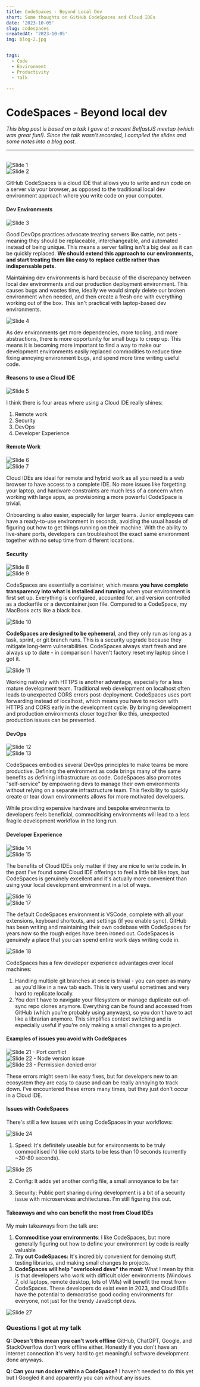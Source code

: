 ```yaml
---
title: CodeSpaces - Beyond Local Dev
short: Some thoughts on GitHub CodeSpaces and Cloud IDEs
date: '2023-10-05'
slug: codespaces
createdAt: '2023-10-05'
img: blog-2.jpg


tags:
  - Code
  - Environment
  - Productivity
  - Talk 

---
```


# CodeSpaces - Beyond local dev

*This blog post is based on a talk I gave at a recent BelfastJS meetup (which was great fun!). Since the talk wasn't recorded, I compiled the slides and some notes into a blog post.*


---------------------

<br />

<img src="/images/codespaces/1.jpg" alt="Slide 1">
<br />
<img src="/images/codespaces/2.jpg" alt="Slide 2">


GitHub CodeSpaces is a cloud IDE that allows you to write and run code on a server via your browser, as opposed to the traditional local dev environment approach where you write code on your computer. 

#### Dev Environments
<img src="/images/codespaces/3.jpg" alt="Slide 3">

Good DevOps practices advocate treating servers like cattle, not pets - meaning they should be replaceable, interchangeable, and automated instead of being unique.  This means a server failing isn't a big deal as it can be quickly replaced. **We should extend this approach to our environments, and start treating them like easy to replace cattle rather than indispensable pets.** 

Maintaining dev environments is hard because of the discrepancy between local dev environments and our production deployment environment. This causes bugs and wastes time, ideally we would simply delete our broken environment when needed, and then create a fresh one with everything working out of the box. This isn't practical with laptop-based dev environments.

<img src="/images/codespaces/4.jpg" alt="Slide 4">

As dev environments get more dependencies, more tooling, and more abstractions, there is more opportunity for small bugs to creep up. This means it is becoming more important to find a way to make our development environments easily replaced commodities to reduce time fixing annoying environment bugs, and spend more time writing useful code. 



#### Reasons to use a Cloud IDE
<img src="/images/codespaces/5.jpg" alt="Slide 5">

I think there is four areas where using a Cloud IDE really shines:
1. Remote work
2. Security
3. DevOps
4. Developer Experience

#### Remote Work 
<img src="/images/codespaces/6.jpg" alt="Slide 6">
<br />

<img src="/images/codespaces/7.jpg" alt="Slide 7">

Cloud IDEs are ideal for remote and hybrid work as all you need is a web browser to have access to a complete IDE. No more issues like forgetting your laptop, and hardware constraints are much less of a concern when working with large apps, as provisioning a more powerful CodeSpace is trivial. 

Onboarding is also easier, especially for larger teams. Junior employees can have a ready-to-use environment in seconds, avoiding the usual hassle of figuring out how to get things running on their machine. With the ability to live-share ports, developers can troubleshoot the exact same environment together with no setup time from different locations. 

#### Security
<img src="/images/codespaces/8.jpg" alt="Slide 8">
<br />

<img src="/images/codespaces/9.jpg" alt="Slide 9">

CodeSpaces are essentially a container, which means **you have complete transparency into what is installed and running** when your environment is first set up. Everything is configured, accounted for, and version controlled as a dockerfile or a devcontainer.json file. Compared to a CodeSpace, my MacBook acts like a black box. 

<img src="/images/codespaces/10.jpg" alt="Slide 10">

**CodeSpaces are designed to be ephemeral**, and they only run as long as a task, sprint, or git branch runs. This is a security upgrade because they mitigate long-term vulnerabilities. CodeSpaces always start fresh and are always up to date - in comparison I haven't factory reset my laptop since I got it. 

<img src="/images/codespaces/11.jpg" alt="Slide 11">

Working natively with HTTPS is another advantage, especially for a less mature development team. Traditional web development on localhost often leads to unexpected CORS errors post-deployment. CodeSpaces uses port forwarding instead of localhost, which means you have to reckon with HTTPS and CORS early in the development cycle. By bringing development and production environments closer together like this, unexpected production issues can be prevented. 

#### DevOps

<img src="/images/codespaces/12.jpg" alt="Slide 12">
<br />
<img src="/images/codespaces/13.jpg" alt="Slide 13">


CodeSpaces embodies several DevOps principles to make teams be more productive. Defining the environment as code brings many of the same benefits as defining infrastructure as code. CodeSpaces also promotes "self-service" by empowering devs to manage their own environments without relying on a separate infrastructure team. This flexibility to quickly create or tear down environments allows for more motivated developers. 

While providing expensive hardware and bespoke environments to developers feels beneficial, commoditising environments will lead to a less fragile development workflow in the long run. 


#### Developer Experience 

<img src="/images/codespaces/14.jpg" alt="Slide 14">

<br />
<img src="/images/codespaces/15.jpg" alt="Slide 15">


The benefits of Cloud IDEs only matter if they are nice to write code in. In the past I've found some Cloud IDE offerings to feel a little bit like toys, but CodeSpaces is genuinely excellent and it's actually more convenient than using your local development environment in a lot of ways. 

<img src="/images/codespaces/16.jpg" alt="Slide 16">

<br />
<img src="/images/codespaces/17.jpg" alt="Slide 17">

The default CodeSpaces environment *is* VSCode, complete with all your extensions, keyboard shortcuts, and settings (if you enable sync). GitHub has been writing and maintaining their own codebase with CodeSpaces for years now so the rough edges have been ironed out. CodeSpaces is genuinely a place that you can spend entire work days writing code in. 

<img src="/images/codespaces/18.jpg" alt="Slide 18	">


CodeSpaces has a few developer experience advantages over local machines:
1. Handling multiple git branches at once is trivial - you can open as many as you'd like in a new tab each. This is very useful sometimes and very hard to replicate locally. 
2. You don't have to navigate your filesystem or manage duplicate out-of-sync repo clones anymore. Everything can be found and accessed from GitHub (which you're probably using anyways), so you don't have to act like a librarian anymore. This simplifies context switching and is especially useful if you're only making a small changes to a project. 

#### Examples of issues you avoid with CodeSpaces
<img src="/images/codespaces/21.jpg" alt="Slide 21 - Port conflict">
<br />
<img src="/images/codespaces/22.jpg" alt="Slide 22 - Node version issue">
<br />
<img src="/images/codespaces/23.jpg" alt="Slide 23 - Permission denied error">


These errors might seem like easy fixes, but for developers new to an ecosystem they are easy to cause and can be really annoying to track down. I've encountered these errors many times, but they just don't occur in a Cloud IDE. 

#### Issues with CodeSpaces
There's still a few issues with using CodeSpaces in your workflows:

<img src="/images/codespaces/24.jpg" alt="Slide 24">

1. Speed: It's definitely useable but for environments to be truly commoditised I'd like cold starts to be less than 10 seconds (currently ~30-80 seconds).

<img src="/images/codespaces/25.jpg" alt="Slide 25">


2. Config: It adds yet another config file, a small annoyance to be fair

3. Security: Public port sharing during development is a bit of a security issue with microservices architectures. I'm still figuring this out. 

#### Takeaways and who can benefit the most from Cloud IDEs
My main takeaways from the talk are:

1. **Commoditise your environments**: I like CodeSpaces, but more generally figuring out how to define your environment by code is really valuable
2. **Try out CodeSpaces:** It's incredibly convenient for demoing stuff, testing libraries, and making small changes to projects. 
3. **CodeSpaces will help "overlooked devs" the most**: What I mean by this is that developers who work with difficult older environments (Windows 7, old laptops, remote desktop, lots of VMs) will benefit the most from CodeSpaces. These developers do exist even in 2023, and Cloud IDEs have the potential to democratise good coding environments for everyone, not just for the trendy JavaScript devs.

<img src="/images/codespaces/27.jpg" alt="Slide 27">

### Questions I got at my talk 
**Q: Doesn't this mean you can't work offline**
GitHub, ChatGPT, Google, and StackOverflow don't work offline either. Honestly if you don't have an internet connection it's very hard to get meaningful software development done anyways. 

**Q: Can you run docker within a CodeSpace?**
I haven't needed to do this yet but I Googled it and apparently you can without any issues. 

